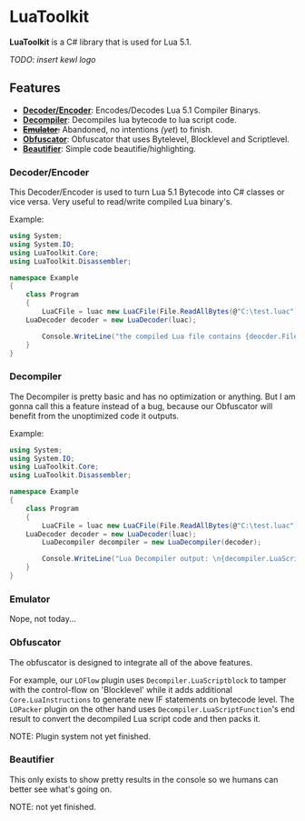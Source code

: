 ﻿# LuaToolkit

**LuaToolkit** is a C# library that is used for Lua 5.1.

*TODO: insert kewl logo*

## Features
- **[Decoder/Encoder](https://github.com/ferib/LuaToolkit/tree/master/src/Disassembler)**: Encodes/Decodes Lua 5.1 Compiler Binarys.
- **[Decompiler](https://github.com/ferib/LuaToolkit/tree/master/src/Decompiler)**: Decompiles lua bytecode to lua script code.
- ~~**[Emulator](https://github.com/ferib/LuaToolkit/tree/master/src/Emulator)**:~~ Abandoned, no intentions *(yet*) to finish.
- **[Obfuscator](https://github.com/ferib/LuaToolkit/tree/master/src/Obfuscator)**: Obfuscator that uses Bytelevel, Blocklevel and Scriptlevel.
- **[Beautifier](https://github.com/ferib/LuaToolkit/tree/master/src/Beautifier)**: Simple code beautifie/highlighting.

### Decoder/Encoder
This Decoder/Encoder is used to turn Lua 5.1 Bytecode into C# classes or vice versa.
Very useful to read/write compiled Lua binary's.

Example:
```cs
using System;
using System.IO;
using LuaToolkit.Core;
using LuaToolkit.Disassembler;

namespace Example 
{
    class Program 
    {
        LuaCFile = luac new LuaCFile(File.ReadAllBytes(@"C:\test.luac");
	LuaDecoder decoder = new LuaDecoder(luac);

        Console.WriteLine("the compiled Lua file contains {deocder.File.Function.Functions.Count} functions.");
    }
}
```

### Decompiler
The Decompiler is pretty basic and has no optimization or anything.
But I am gonna call this a feature instead of a bug, because our Obfuscator will benefit from the unoptimized code it outputs.

Example:
```cs
using System;
using System.IO;
using LuaToolkit.Core;
using LuaToolkit.Disassembler;

namespace Example 
{
    class Program 
    {
        LuaCFile = luac new LuaCFile(File.ReadAllBytes(@"C:\test.luac");
	LuaDecoder decoder = new LuaDecoder(luac);
        LuaDecompiler decompiler = new LuaDecompiler(decoder);

        Console.WriteLine("Lua Decompiler output: \n{decompiler.LuaScript}");
    }
}
```


### Emulator
Nope, not today...

### Obfuscator
The obfuscator is designed to integrate all of the above features.

For example, our ``LOFlow`` plugin uses ``Decompiler.LuaScriptblock`` to tamper with the control-flow on 'Blocklevel' while it adds additional ``Core.LuaInstructions`` to generate new IF statements on bytecode level.
The ``LOPacker`` plugin on the other hand uses ``Decompiler.LuaScriptFunction``'s end result to convert the decompiled Lua script code and then packs it.

NOTE: Plugin system not yet finished.

### Beautifier
This only exists to show pretty results in the console so we humans can better see what's going on.

NOTE: not yet finished.
